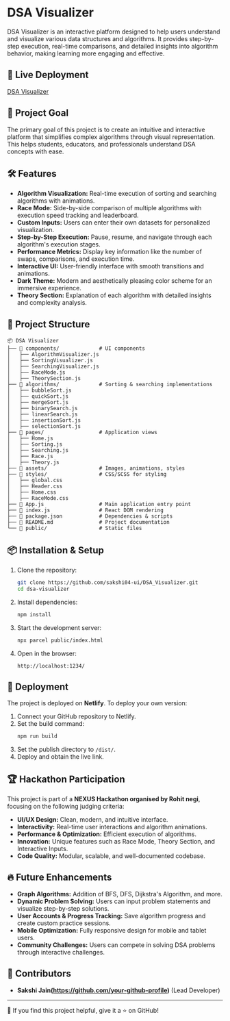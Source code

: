 # DSA Visualizer

DSA Visualizer is an interactive platform designed to help users understand and visualize various data structures and algorithms. It provides step-by-step execution, real-time comparisons, and detailed insights into algorithm behavior, making learning more engaging and effective.

## 🚀 Live Deployment
[DSA Visualizer](https://dsavisualisers.netlify.app/)

## 🎯 Project Goal
The primary goal of this project is to create an intuitive and interactive platform that simplifies complex algorithms through visual representation. This helps students, educators, and professionals understand DSA concepts with ease.

## 🛠 Features
- **Algorithm Visualization:** Real-time execution of sorting and searching algorithms with animations.
- **Race Mode:** Side-by-side comparison of multiple algorithms with execution speed tracking and leaderboard.
- **Custom Inputs:** Users can enter their own datasets for personalized visualization.
- **Step-by-Step Execution:** Pause, resume, and navigate through each algorithm's execution stages.
- **Performance Metrics:** Display key information like the number of swaps, comparisons, and execution time.
- **Interactive UI:** User-friendly interface with smooth transitions and animations.
- **Dark Theme:** Modern and aesthetically pleasing color scheme for an immersive experience.
- **Theory Section:** Explanation of each algorithm with detailed insights and complexity analysis.

## 📂 Project Structure
```
📦 DSA Visualizer
├── 📁 components/             # UI components
│   ├── AlgorithmVisualizer.js
│   ├── SortingVisualizer.js
│   ├── SearchingVisualizer.js
│   ├── RaceMode.js
│   ├── TheorySection.js
├── 📁 algorithms/             # Sorting & searching implementations
│   ├── bubbleSort.js
│   ├── quickSort.js
│   ├── mergeSort.js
│   ├── binarySearch.js
│   ├── linearSearch.js
│   ├── insertionSort.js
│   ├── selectionSort.js
├── 📁 pages/                  # Application views
│   ├── Home.js
│   ├── Sorting.js
│   ├── Searching.js
│   ├── Race.js
│   ├── Theory.js
├── 📁 assets/                 # Images, animations, styles
├── 📁 styles/                 # CSS/SCSS for styling
│   ├── global.css
│   ├── Header.css
│   ├── Home.css
│   ├── RaceMode.css
├── 📄 App.js                  # Main application entry point
├── 📄 index.js                # React DOM rendering
├── 📄 package.json            # Dependencies & scripts
├── 📄 README.md               # Project documentation
└── 📂 public/                 # Static files
```

## 📦 Installation & Setup
1. Clone the repository:
   ```sh
   git clone https://github.com/sakshi04-ui/DSA_Visualizer.git
   cd dsa-visualizer
   ```
2. Install dependencies:
   ```sh
   npm install
   ```
3. Start the development server:
   ```sh
   npx parcel public/index.html
   ```
4. Open in the browser:
   ```
   http://localhost:1234/
   ```

## 🚀 Deployment
The project is deployed on **Netlify**. To deploy your own version:
1. Connect your GitHub repository to Netlify.
2. Set the build command:
   ```sh
   npm run build
   ```
3. Set the publish directory to `/dist/`.
4. Deploy and obtain the live link.

## 🏆 Hackathon Participation
This project is part of a **NEXUS Hackathon organised by Rohit negi**, focusing on the following judging criteria:
- **UI/UX Design:** Clean, modern, and intuitive interface.
- **Interactivity:** Real-time user interactions and algorithm animations.
- **Performance & Optimization:** Efficient execution of algorithms.
- **Innovation:** Unique features such as Race Mode, Theory Section, and Interactive Inputs.
- **Code Quality:** Modular, scalable, and well-documented codebase.

## 🔥 Future Enhancements
- **Graph Algorithms:** Addition of BFS, DFS, Dijkstra's Algorithm, and more.
- **Dynamic Problem Solving:** Users can input problem statements and visualize step-by-step solutions.
- **User Accounts & Progress Tracking:** Save algorithm progress and create custom practice sessions.
- **Mobile Optimization:** Fully responsive design for mobile and tablet users.
- **Community Challenges:** Users can compete in solving DSA problems through interactive challenges.

## 👥 Contributors
- **Sakshi Jain(https://github.com/your-github-profile)** (Lead Developer)

---
🌟 If you find this project helpful, give it a ⭐ on GitHub!
